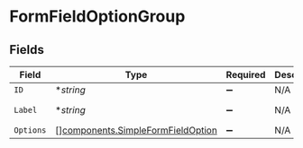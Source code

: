 # FormFieldOptionGroup


## Fields

| Field                                                                                  | Type                                                                                   | Required                                                                               | Description                                                                            | Example                                                                                |
| -------------------------------------------------------------------------------------- | -------------------------------------------------------------------------------------- | -------------------------------------------------------------------------------------- | -------------------------------------------------------------------------------------- | -------------------------------------------------------------------------------------- |
| `ID`                                                                                   | **string*                                                                              | :heavy_minus_sign:                                                                     | N/A                                                                                    | 1234                                                                                   |
| `Label`                                                                                | **string*                                                                              | :heavy_minus_sign:                                                                     | N/A                                                                                    | General Channel                                                                        |
| `Options`                                                                              | [][components.SimpleFormFieldOption](../../models/components/simpleformfieldoption.md) | :heavy_minus_sign:                                                                     | N/A                                                                                    |                                                                                        |